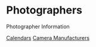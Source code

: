 # Photographers
Photographer Information


[Calendars](https://github.com/paul-lucas-photography/Photographer-Calendars)
[Camera Manufacturers]()
